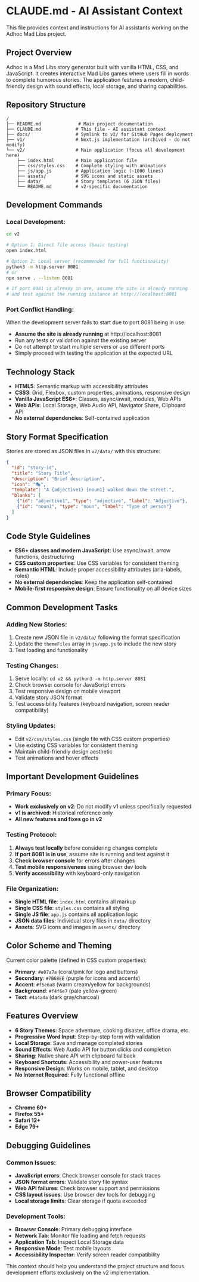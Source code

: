 # CLAUDE.md - AI Assistant Context

This file provides context and instructions for AI assistants working on the Adhoc Mad Libs project.

## Project Overview

Adhoc is a Mad Libs story generator built with vanilla HTML, CSS, and JavaScript. It creates interactive Mad Libs games where users fill in words to complete humorous stories. The application features a modern, child-friendly design with sound effects, local storage, and sharing capabilities.

## Repository Structure

```
/
├── README.md              # Main project documentation
├── CLAUDE.md             # This file - AI assistant context
├── docs/                 # Symlink to v2/ for GitHub Pages deployment
├── v1/                   # Next.js implementation (archived - do not modify)
└── v2/                   # Main application (focus all development here)
    ├── index.html        # Main application file
    ├── css/styles.css    # Complete styling with animations
    ├── js/app.js         # Application logic (~1000 lines)
    ├── assets/           # SVG icons and static assets
    ├── data/             # Story templates (6 JSON files)
    └── README.md         # v2-specific documentation
```

## Development Commands

### Local Development:
```bash
cd v2

# Option 1: Direct file access (basic testing)
open index.html

# Option 2: Local server (recommended for full functionality)
python3 -m http.server 8081
# or
npx serve . --listen 8081

# If port 8081 is already in use, assume the site is already running
# and test against the running instance at http://localhost:8081
```

### Port Conflict Handling:
When the development server fails to start due to port 8081 being in use:
- **Assume the site is already running** at http://localhost:8081
- Run any tests or validation against the existing server
- Do not attempt to start multiple servers or use different ports
- Simply proceed with testing the application at the expected URL

## Technology Stack

- **HTML5**: Semantic markup with accessibility attributes
- **CSS3**: Grid, Flexbox, custom properties, animations, responsive design
- **Vanilla JavaScript ES6+**: Classes, async/await, modules, Web APIs
- **Web APIs**: Local Storage, Web Audio API, Navigator Share, Clipboard API
- **No external dependencies**: Self-contained application

## Story Format Specification

Stories are stored as JSON files in `v2/data/` with this structure:

```json
{
  "id": "story-id",
  "title": "Story Title", 
  "description": "Brief description",
  "icon": "🎭",
  "template": "A {adjective1} {noun1} walked down the street.",
  "blanks": [
    {"id": "adjective1", "type": "adjective", "label": "Adjective"},
    {"id": "noun1", "type": "noun", "label": "Type of person"}
  ]
}
```

## Code Style Guidelines

- **ES6+ classes and modern JavaScript**: Use async/await, arrow functions, destructuring
- **CSS custom properties**: Use CSS variables for consistent theming
- **Semantic HTML**: Include proper accessibility attributes (aria-labels, roles)
- **No external dependencies**: Keep the application self-contained
- **Mobile-first responsive design**: Ensure functionality on all device sizes

## Common Development Tasks

### Adding New Stories:
1. Create new JSON file in `v2/data/` following the format specification
2. Update the `themeFiles` array in `js/app.js` to include the new story
3. Test loading and functionality

### Testing Changes:
1. Serve locally: `cd v2 && python3 -m http.server 8081`
2. Check browser console for JavaScript errors
3. Test responsive design on mobile viewport
4. Validate story JSON format
5. Test accessibility features (keyboard navigation, screen reader compatibility)

### Styling Updates:
- Edit `v2/css/styles.css` (single file with CSS custom properties)
- Use existing CSS variables for consistent theming
- Maintain child-friendly design aesthetic
- Test animations and hover effects

## Important Development Guidelines

### Primary Focus:
- **Work exclusively on v2**: Do not modify v1 unless specifically requested
- **v1 is archived**: Historical reference only
- **All new features and fixes go in v2**

### Testing Protocol:
1. **Always test locally** before considering changes complete
2. **If port 8081 is in use**, assume site is running and test against it
3. **Check browser console** for errors after changes
4. **Test mobile responsiveness** using browser dev tools
5. **Verify accessibility** with keyboard-only navigation

### File Organization:
- **Single HTML file**: `index.html` contains all markup
- **Single CSS file**: `styles.css` contains all styling
- **Single JS file**: `app.js` contains all application logic
- **JSON data files**: Individual story files in `data/` directory
- **Assets**: SVG icons and images in `assets/` directory

## Color Scheme and Theming

Current color palette (defined in CSS custom properties):
- **Primary**: `#e07a7a` (coral/pink for logo and buttons)
- **Secondary**: `#7B68EE` (purple for icons and accents)
- **Accent**: `#f5e6a8` (warm cream/yellow for backgrounds)
- **Background**: `#f4f6e7` (pale yellow-green)
- **Text**: `#4a4a4a` (dark gray/charcoal)

## Features Overview

- **6 Story Themes**: Space adventure, cooking disaster, office drama, etc.
- **Progressive Word Input**: Step-by-step form with validation
- **Local Storage**: Save and manage completed stories
- **Sound Effects**: Web Audio API for button clicks and completion
- **Sharing**: Native share API with clipboard fallback
- **Keyboard Shortcuts**: Accessibility and power-user features
- **Responsive Design**: Works on mobile, tablet, and desktop
- **No Internet Required**: Fully functional offline

## Browser Compatibility

- **Chrome 60+**
- **Firefox 55+** 
- **Safari 12+**
- **Edge 79+**

## Debugging Guidelines

### Common Issues:
- **JavaScript errors**: Check browser console for stack traces
- **JSON format errors**: Validate story file syntax
- **Web API failures**: Check browser support and permissions
- **CSS layout issues**: Use browser dev tools for debugging
- **Local storage limits**: Clear storage if quota exceeded

### Development Tools:
- **Browser Console**: Primary debugging interface
- **Network Tab**: Monitor file loading and fetch requests
- **Application Tab**: Inspect Local Storage data
- **Responsive Mode**: Test mobile layouts
- **Accessibility Inspector**: Verify screen reader compatibility

This context should help you understand the project structure and focus development efforts exclusively on the v2 implementation.